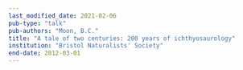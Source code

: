 ```yaml
---
last_modified_date: 2021-02-06
pub-type: "talk"
pub-authors: "Moon, B.C."
title: "A tale of two centuries: 200 years of ichthyosaurology"
institution: "Bristol Naturalists' Society"
end-date: 2012-03-01
---
```


